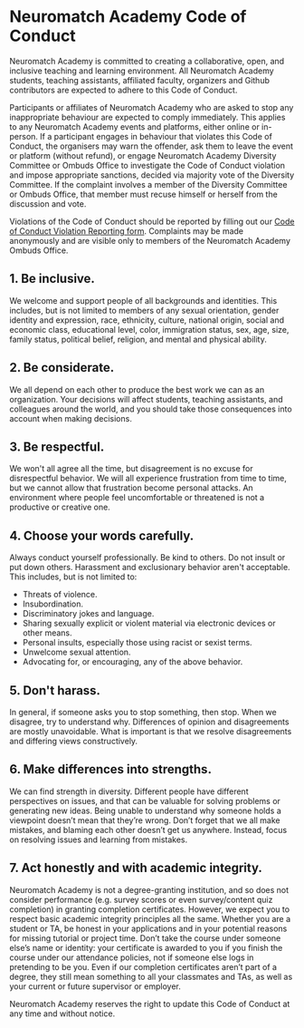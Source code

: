
# Neuromatch Academy Code of Conduct

Neuromatch Academy is committed to creating a collaborative, open, and inclusive teaching and learning environment. All Neuromatch Academy students, teaching assistants, affiliated faculty, organizers and Github contributors are expected to adhere to this Code of Conduct.  

Participants or affiliates of Neuromatch Academy who are asked to stop any inappropriate behaviour are expected to comply immediately. This applies to any Neuromatch Academy events and platforms, either online or in-person. If a participant engages in behaviour that violates this Code of Conduct, the organisers may warn the offender, ask them to leave the event or platform (without refund), or engage Neuromatch Academy Diversity Committee or Ombuds Office to investigate the Code of Conduct violation and impose appropriate sanctions, decided via majority vote of the Diversity Committee. If the complaint involves a member of the Diversity Committee or Ombuds Office, that member must recuse himself or herself from the discussion and vote.

Violations of the Code of Conduct should be reported by filling out our [Code of Conduct Violation Reporting form](https://forms.office.com/Pages/ResponsePage.aspx?id=DQSIkWdsW0yxEjajBLZtrQAAAAAAAAAAAANAASlhytdUMUdaSkZXQzRCV1lFWEdaSFhUMDdSWkUwUC4u). Complaints may be made anonymously and are visible only to members of the Neuromatch Academy Ombuds Office.

## 1. Be inclusive.

We welcome and support people of all backgrounds and identities. This includes, but is not limited to members of any sexual orientation, gender identity and expression, race, ethnicity, culture, national origin, social and economic class, educational level, color, immigration status, sex, age, size, family status, political belief, religion, and mental and physical ability.

## 2. Be considerate.

We all depend on each other to produce the best work we can as an organization. Your decisions will affect students, teaching assistants, and colleagues around the world, and you should take those consequences into account when making decisions.

## 3. Be respectful.

We won't all agree all the time, but disagreement is no excuse for disrespectful behavior. We will all experience frustration from time to time, but we cannot allow that frustration become personal attacks. An environment where people feel uncomfortable or threatened is not a productive or creative one.

## 4. Choose your words carefully.

Always conduct yourself professionally. Be kind to others. Do not insult or put down others. Harassment and exclusionary behavior aren't acceptable. This includes, but is not limited to:



*   Threats of violence.
*   Insubordination.
*   Discriminatory jokes and language.
*   Sharing sexually explicit or violent material via electronic devices or other means.
*   Personal insults, especially those using racist or sexist terms.
*   Unwelcome sexual attention.
*   Advocating for, or encouraging, any of the above behavior.

## 5. Don't harass.

In general, if someone asks you to stop something, then stop. When we disagree, try to understand why. Differences of opinion and disagreements are mostly unavoidable. What is important is that we resolve disagreements and differing views constructively.

## 6. Make differences into strengths.

We can find strength in diversity. Different people have different perspectives on issues, and that can be valuable for solving problems or generating new ideas. Being unable to understand why someone holds a viewpoint doesn’t mean that they’re wrong. Don’t forget that we all make mistakes, and blaming each other doesn’t get us anywhere. Instead, focus on resolving issues and learning from mistakes.

## 7. Act honestly and with academic integrity.

Neuromatch Academy is not a degree-granting institution, and so does not consider performance (e.g. survey scores or even survey/content quiz completion) in granting completion certificates. However, we expect you to respect basic academic integrity principles all the same. Whether you are a student or TA, be honest in your applications and in your potential reasons for missing tutorial or project time. Don’t take the course under someone else’s name or identity: your certificate is awarded to you if you finish the course under our attendance policies, not if someone else logs in pretending to be you. Even if our completion certificates aren’t part of a degree, they still mean something to all your classmates and TAs, as well as your current or future supervisor or employer.


Neuromatch Academy reserves the right to update this Code of Conduct at any time and without notice.


